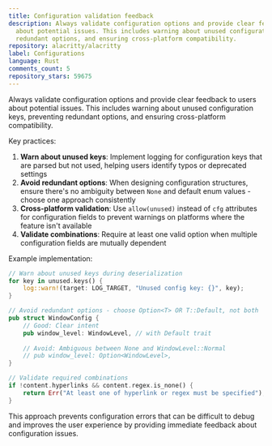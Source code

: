 ```yaml
---
title: Configuration validation feedback
description: Always validate configuration options and provide clear feedback to users
  about potential issues. This includes warning about unused configuration keys, preventing
  redundant options, and ensuring cross-platform compatibility.
repository: alacritty/alacritty
label: Configurations
language: Rust
comments_count: 5
repository_stars: 59675
---
```


Always validate configuration options and provide clear feedback to users about potential issues. This includes warning about unused configuration keys, preventing redundant options, and ensuring cross-platform compatibility.

Key practices:
1. **Warn about unused keys**: Implement logging for configuration keys that are parsed but not used, helping users identify typos or deprecated settings
2. **Avoid redundant options**: When designing configuration structures, ensure there's no ambiguity between `None` and default enum values - choose one approach consistently
3. **Cross-platform validation**: Use `allow(unused)` instead of `cfg` attributes for configuration fields to prevent warnings on platforms where the feature isn't available
4. **Validate combinations**: Require at least one valid option when multiple configuration fields are mutually dependent

Example implementation:
```rust
// Warn about unused keys during deserialization
for key in unused.keys() {
    log::warn!(target: LOG_TARGET, "Unused config key: {}", key);
}

// Avoid redundant options - choose Option<T> OR T::Default, not both
pub struct WindowConfig {
    // Good: Clear intent
    pub window_level: WindowLevel, // with Default trait
    
    // Avoid: Ambiguous between None and WindowLevel::Normal
    // pub window_level: Option<WindowLevel>,
}

// Validate required combinations
if !content.hyperlinks && content.regex.is_none() {
    return Err("At least one of hyperlink or regex must be specified");
}
```

This approach prevents configuration errors that can be difficult to debug and improves the user experience by providing immediate feedback about configuration issues.